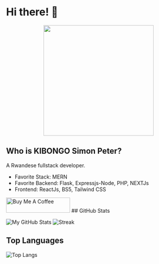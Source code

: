 # Hi there! 👋
<div align="center">
  <img src="https://github.com/user-attachments/assets/ae1b468f-0902-4437-a27d-76a08c6edc21" width="300" />
</div>

## Who is KIBONGO Simon Peter?

A Rwandese fullstack developer.
<ul>
  <li>Favorite Stack: MERN</li>
  <li>Favorite Backend: Flask, Expressjs-Node, PHP, NEXTJs</li>
  <li>Frontend: ReactJs, BS5, Tailwind CSS</li>
</ul>
<a href="https://www.buymeacoffee.com/kibongo" target="_blank"><img src="https://cdn.buymeacoffee.com/buttons/default-orange.png" alt="Buy Me A Coffee" height="41" width="174"></a>
## GitHub Stats

![My GitHub Stats](https://github-readme-stats.vercel.app/api?username=kibongos40&show_icons=true&theme=radical)
![Streak](https://github-readme-streak-stats.herokuapp.com/?user=kibongos40&theme=dark)
## Top Languages

![Top Langs](https://github-readme-stats.vercel.app/api/top-langs/?username=kibongos40&layout=compact&theme=radical)

